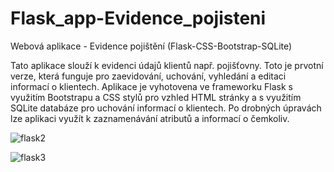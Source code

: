 # Flask_app-Evidence_pojisteni
Webová aplikace - Evidence pojištění (Flask-CSS-Bootstrap-SQLite)

Tato aplikace slouží k evidenci údajů klientů např. pojišťovny. 
Toto je prvotní verze, která funguje pro zaevidování, uchování, vyhledání a editaci informací o klientech. Aplikace je vyhotovena ve frameworku Flask s využitím Bootstrapu a CSS stylů pro vzhled HTML stránky a s využitím SQLite databáze pro uchování informací o klientech. Po drobných úpravách lze aplikaci využít k zaznamenávání atributů a informací o čemkoliv.

![flask2](https://github.com/AlesTrnka/Task_manager_Tkinter_SQLite_OOP/assets/122735548/c231423c-5d6c-43c9-8b8f-bc758bcf825c)


![flask3](https://github.com/AlesTrnka/Task_manager_Tkinter_SQLite_OOP/assets/122735548/a45968f4-7b46-4889-8205-989038d70e5b)
